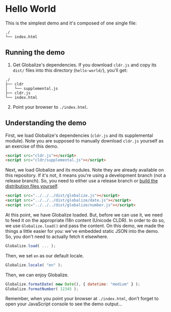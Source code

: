 # Hello World

This is the simplest demo and it's composed of one single file:

```
./
└── index.html
```

## Running the demo

1) Get Globalize's dependencies. If you download `cldr.js` and copy its `dist/` files into this directory (`hello-world/`), you'll get:

```
./
├── cldr
│   └── supplemental.js
├── cldr.js
└── index.html
```

2) Point your browser to `./index.html`.

## Understanding the demo

First, we load Globalize's dependencies (`cldr.js` and its supplemental module).
Note you are supposed to manually download `cldr.js` yourself as an exercise of
this demo.

```html
<script src="cldr.js"></script>
<script src="cldr/supplemental.js"></script>
```

Next, we load Globalize and its modules. Note they are already available on
this repository. If it's not, it means you're using a development branch (not a
release branch). So, you need to either use a release branch or [build the
distribution files yourself](../../README.md).

```html
<script src="../../../dist/globalize.js"></script>
<script src="../../../dist/globalize/date.js"></script>
<script src="../../../dist/globalize/number.js"></script>
```

At this point, we have Globalize loaded. But, before we can use it, we need to feed it on the appropriate I18n content (Unicode CLDR). In order to do so, we use
`Globalize.load()` and pass the content. On this demo, we made the things a
little easier for you: we've embedded static JSON into the demo. So, you don't
need to actually fetch it elsewhere.

```javascript
Globalize.load( ... );
```

Then, we set `en` as our default locale.

```javascript
Globalize.locale( "en" );
```

Then, we can enjoy Globalize.

```javascript
Globalize.formatDate( new Date(), { datetime: "medium" } );
Globalize.formatNumber( 12345 );
```

Remember, when you point your browser at `./index.html`, don't forget to open
your JavaScript console to see the demo output...
